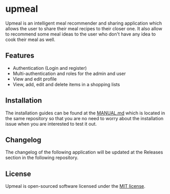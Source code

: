 # upmeal
Upmeal is an intelligent meal recommender and sharing application which allows the user to share their meal recipes to their closer one. It also allow to recommend some meal ideas to the user who don't have any idea to cook their meal as well.

## Features
- Authentication (Login and register)
- Multi-authentication and roles for the admin and user
- View and edit profile
- View, add, edit and delete items in a shopping lists

## Installation
The installation guides can be found at the [MANUAL.md](MANUAL.md) which is located in the same repository so that you are no need to worry about the installation issue when you are interested to test it out.

## Changelog
The changelog of the following application will be updated at the Releases section in the following repository.

## License
Upmeal is open-sourced software licensed under the [MIT license](https://opensource.org/licenses/MIT).
